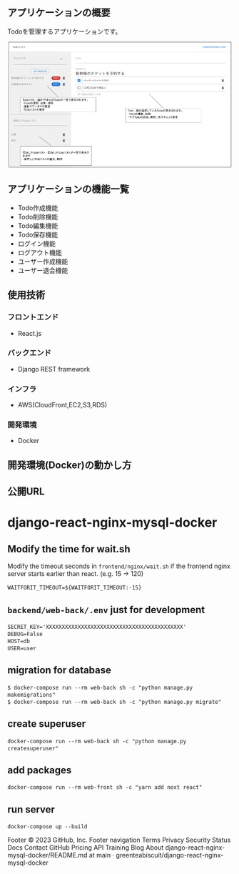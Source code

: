 ## アプリケーションの概要
Todoを管理するアプリケーションです。

<p align="center">
  <img src="./img/sampleimg1.png" width="500">
</p>


## アプリケーションの機能一覧
* Todo作成機能
* Todo削除機能
* Todo編集機能
* Todo保存機能
* ログイン機能
* ログアウト機能
* ユーザー作成機能
* ユーザー退会機能

## 使用技術
### フロントエンド
* React.js

### バックエンド
* Django REST framework

### インフラ
* AWS(CloudFront,EC2,S3,RDS)

### 開発環境
* Docker

## 開発環境(Docker)の動かし方

### 



## 公開URL



# django-react-nginx-mysql-docker

## Modify the time for wait.sh

Modify the timeout seconds in `frontend/nginx/wait.sh` if the frontend nginx server starts earlier than react. (e.g. 15 -> 120)

```
WAITFORIT_TIMEOUT=${WAITFORIT_TIMEOUT:-15}
```

## `backend/web-back/.env` just for development

```
SECRET_KEY='XXXXXXXXXXXXXXXXXXXXXXXXXXXXXXXXXXXXXXXXXXX'
DEBUG=False
HOST=db
USER=user
```

## migration for database
```
$ docker-compose run --rm web-back sh -c "python manage.py makemigrations"
$ docker-compose run --rm web-back sh -c "python manage.py migrate"
```

## create superuser

```
docker-compose run --rm web-back sh -c "python manage.py createsuperuser"
```

## add packages

```
docker-compose run --rm web-front sh -c "yarn add next react"
```

## run server

```
docker-compose up --build
```
Footer
© 2023 GitHub, Inc.
Footer navigation
Terms
Privacy
Security
Status
Docs
Contact GitHub
Pricing
API
Training
Blog
About
django-react-nginx-mysql-docker/README.md at main · greenteabiscuit/django-react-nginx-mysql-docker 